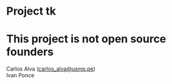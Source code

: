 Project tk
=======
This project is not open source
founders 
=======
Carlos Alva (carlos_alva@usmp.pe) <br>
Ivan Ponce  
